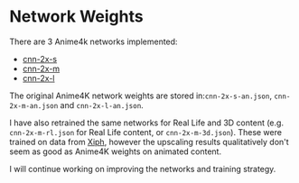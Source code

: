# Network Weights

There are 3 Anime4k networks implemented:

* [cnn-2x-s](https://github.com/bloc97/Anime4K/blob/master/glsl/Upscale/Anime4K_Upscale_CNN_x2_S.glsl)
* [cnn-2x-m](https://github.com/bloc97/Anime4K/blob/master/glsl/Upscale/Anime4K_Upscale_CNN_x2_M.glsl)
* [cnn-2x-l](https://github.com/bloc97/Anime4K/blob/master/glsl/Upscale/Anime4K_Upscale_CNN_x2_VL.glsl)

The original Anime4K network weights are stored in:`cnn-2x-s-an.json`, `cnn-2x-m-an.json` and `cnn-2x-l-an.json`.

I have also retrained the same networks for Real Life and 3D content (e.g. `cnn-2x-m-rl.json` for Real Life content, or `cnn-2x-m-3d.json`). These were trained on data from [Xiph](https://media.xiph.org/video/derf/), however the upscaling results qualitatively don't seem as good as Anime4K weights on animated content. 

I will continue working on improving the networks and training strategy.
